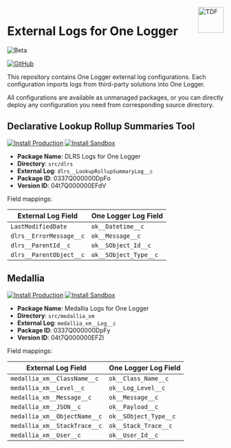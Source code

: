 <a href="https://kratapps.com/one-logger/plugins/external-logs-for-one-logger/">
  <img title="One Logger" alt="TDF" width="60px" height="60px" align="right"
       src="https://kratapps.com/images/external_logs_for_one_logger_logo_200_200.png"  />
</a>

# External Logs for One Logger

![Beta](https://img.shields.io/badge/beta-yellow)

[![GitHub](https://img.shields.io/badge/GitHub-Public-black?logo=github)](https://github.com/kratapps/external-logs-for-one-logger)

This repository contains One Logger external log configurations. Each
configuration imports logs from third-party solutions into One Logger.

All configurations are available as unmanaged packages, or you can directly
deploy any configuration you need from corresponding source directory.

## Declarative Lookup Rollup Summaries Tool

[![Install Production](https://img.shields.io/badge/Unmanaged%20Package-Install%20Production-cyan)](https://login.salesforce.com/packaging/installPackage.apexp?p0=04t7Q000000EFdV)
[![Install Sandbox](https://img.shields.io/badge/Unmanaged%20Package-Install%20Sandbox-cyan)](https://test.salesforce.com/packaging/installPackage.apexp?p0=04t7Q000000EFdV)

-   **Package Name**: DLRS Logs for One Logger
-   **Directory**: `src/dlrs`
-   **External Log**: `dlrs__LookupRollupSummaryLog__c`
-   **Package ID**: 0337Q000000DpFo
-   **Version ID**: 04t7Q000000EFdV

Field mappings:

| External Log Field      | One Logger Log Field  |
| ----------------------- | --------------------- |
| `LastModifiedDate`      | `ok__Datetime__c`     |
| `dlrs__ErrorMessage__c` | `ok__Message__c`      |
| `dlrs__ParentId__c`     | `ok__SObject_Id__c`   |
| `dlrs__ParentObject__c` | `ok__SObject_Type__c` |

## Medallia

[![Install Production](https://img.shields.io/badge/Unmanaged%20Package-Install%20Production-cyan)](https://login.salesforce.com/packaging/installPackage.apexp?p0=04t7Q000000EFZI)
[![Install Sandbox](https://img.shields.io/badge/Unmanaged%20Package-Install%20Sandbox-cyan)](https://test.salesforce.com/packaging/installPackage.apexp?p0=04t7Q000000EFZI)

-   **Package Name**: Medallia Logs for One Logger
-   **Directory**: `src/medallia_xm`
-   **External Log**: `medallia_xm__Log__c`
-   **Package ID**: 0337Q000000DpFy
-   **Version ID**: 04t7Q000000EFZI

Field mappings:

| External Log Field           | One Logger Log Field  |
| ---------------------------- | --------------------- |
| `medallia_xm__ClassName__c`  | `ok__Class_Name__c`   |
| `medallia_xm__Level__c`      | `ok__Log_Level__c`    |
| `medallia_xm__Message__c`    | `ok__Message__c`      |
| `medallia_xm__JSON__c`       | `ok__Payload__c`      |
| `medallia_xm__ObjectName__c` | `ok__SObject_Type__c` |
| `medallia_xm__StackTrace__c` | `ok__Stack_Trace__c`  |
| `medallia_xm__User__c`       | `ok__User_Id__c`      |
